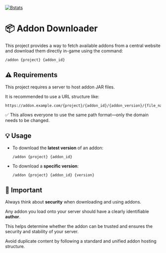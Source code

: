 [![Bstats](https://raw.githubusercontent.com/intergrav/devins-badges/refs/heads/v3/assets/cozy/available/bstats_vector.svg)](https://bstats.org/plugin/bukkit/MCEngineAddOn/25751)

# 📦 Addon Downloader

This project provides a way to fetch available addons from a central website and download them directly in-game using the command:

```
/addon {project} {addon_id}
```

## ⚠️ Requirements

This project requires a server to host addon JAR files.

It is recommended to use a URL structure like:

```
https://addon.example.com/{project}/{addon_id}/{addon_version}/{file_name}.jar
```

✅ This allows everyone to use the same path format—only the domain needs to be changed.

## 💡 Usage

- To download the **latest version** of an addon:
  ```
  /addon {project} {addon_id}
  ```

- To download a **specific version**:
  ```
  /addon {project} {addon_id} {version}
  ```

## 🔐 Important

Always think about **security** when downloading and using addons.

Any addon you load onto your server should have a clearly identifiable **author**.

This helps determine whether the addon can be trusted and ensures the security and stability of your server.

Avoid duplicate content by following a standard and unified addon hosting structure.
